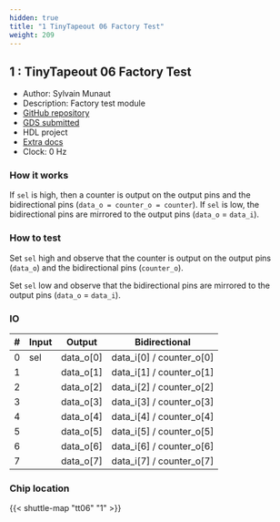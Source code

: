 ```yaml
---
hidden: true
title: "1 TinyTapeout 06 Factory Test"
weight: 209
---
```


## 1 : TinyTapeout 06 Factory Test

* Author: Sylvain Munaut
* Description: Factory test module
* [GitHub repository](https://github.com/TinyTapeout/tt06-factory-test)
* [GDS submitted](https://github.com/TinyTapeout/tt06-factory-test/actions/runs/8526408598)
* HDL project
* [Extra docs]()
* Clock: 0 Hz

<!---

This file is used to generate your project datasheet. Please fill in the information below and delete any unused
sections.

You can also include images in this folder and reference them in the markdown. Each image must be less than
512 kb in size, and the combined size of all images must be less than 1 MB.
-->


### How it works

If `sel` is high, then a counter is output on the output pins and the bidirectional pins (`data_o = counter_o = counter`).
If `sel` is low, the bidirectional pins are mirrored to the output pins (`data_o` = `data_i`).

### How to test

Set `sel` high and observe that the counter is output on the output pins (`data_o`) and the bidirectional pins (`counter_o`).

Set `sel` low and observe that the bidirectional pins are mirrored to the output pins (`data_o` = `data_i`).


### IO

| #             | Input    | Output   | Bidirectional   |
| ------------- | -------- | -------- | --------------- |
| 0 | sel  | data_o[0]  | data_i[0] / counter_o[0]        |
| 1 |   | data_o[1]  | data_i[1] / counter_o[1]        |
| 2 |   | data_o[2]  | data_i[2] / counter_o[2]        |
| 3 |   | data_o[3]  | data_i[3] / counter_o[3]        |
| 4 |   | data_o[4]  | data_i[4] / counter_o[4]        |
| 5 |   | data_o[5]  | data_i[5] / counter_o[5]        |
| 6 |   | data_o[6]  | data_i[6] / counter_o[6]        |
| 7 |   | data_o[7]  | data_i[7] / counter_o[7]        |


### Chip location

{{< shuttle-map "tt06" "1" >}}
